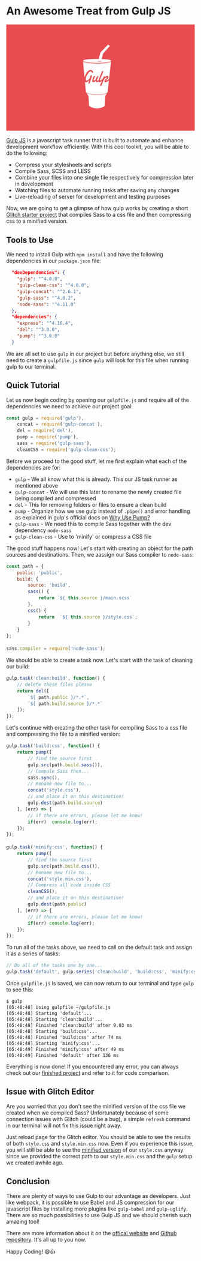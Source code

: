 # An Awesome Treat from Gulp JS

![gulp logo](../../public/img/gulp-logo.jpg)

[Gulp JS](https://gulpjs.com/) is a javascript task runner that is built to automate and enhance development workflow efficiently. With this cool toolkit, you will be able to do the following:
- Compress your stylesheets and scripts
- Compile Sass, SCSS and LESS 
- Combine your files into one single file respectively for compression later in development
- Watching files to automate running tasks after saving any changes
- Live-reloading of server for development and testing purposes
  
Now, we are going to get a glimpse of how gulp works by creating a short [Glitch starter project](https://glitch.com/edit/#!/nifty-gulp-starter) that compiles Sass to a css file and then compressing css to a minified version. 


## Tools to Use

We need to install Gulp with `npm install` and have the following dependencies in our `package.json` file:

```json
  "devDependencies": {
    "gulp": "^4.0.0",
    "gulp-clean-css": "^4.0.0",
    "gulp-concat": "^2.6.1",
    "gulp-sass": "^4.0.2",
    "node-sass": "^4.11.0"
  },
  "dependencies": {
    "express": "^4.16.4",
    "del": "^3.0.0",
    "pump": "^3.0.0"
  }
```

We are all set to use `gulp` in our project but before anything else, we still need to create a `gulpfile.js` since `gulp` will look for this file when running gulp to our terminal. 


## Quick Tutorial

Let us now begin coding by opening our `gulpfile.js` and require all of the dependencies we need to achieve our project goal:

```javascript
const gulp = require('gulp'),
    concat = require('gulp-concat'),
    del = require('del'),
    pump = require('pump'),
    sass = require('gulp-sass'),
    cleanCSS = require('gulp-clean-css');
```

Before we proceed to the good stuff, let me first explain what each of the dependencies are for:
- `gulp` - We all know what this is already. This our JS task runner as mentioned above
- `gulp-concat` - We will use this later to rename the newly created file being compiled and compressed
- `del` - This for removing folders or files to ensure a clean build
- `pump` - Organize how we use gulp instead of `.pipe()` and error handling as explained in gulp's official docs on [Why Use Pump?](https://github.com/gulpjs/gulp/tree/master/docs/why-use-pump)
- `gulp-sass` - We need this to compile Sass together with the dev dependency `node-sass`
- `gulp-clean-css` - Use to 'minify' or compress a CSS file

The good stuff happens now! Let's start with creating an object for the path sources and destinations. Then, we aassign our Sass compiler to `node-sass`:

```javascript
const path = {
    public: 'public',
    build: {
        source: 'build',
        sass() {
            return `${ this.source }/main.scss`
        },
        css() {
            return  `${ this.source }/style.css`;
        }
    }
};

sass.compiler = require('node-sass');
```

We should be able to create a task now. Let's start with the task of cleaning our build:

```javascript
gulp.task('clean:build', function() {
    // delete these files please
    return del([ 
        `${ path.public }/*.*`, 
        `${ path.build.source }/*.*`
    ]);
});
```
Let's continue with creating the other task for compiling Sass to a css file and compressing the file to a minified version:

```javascript
gulp.task('build:css', function() {
    return pump([
        // find the source first
        gulp.src(path.build.sass()),
        // Compule Sass then...
        sass.sync(), 
        // Rename new file to...
        concat('style.css'), 
        // and place it on this destination!
        gulp.dest(path.build.source)
    ], (err) => {
        // if there are errors, please let me know!
        if(err)  console.log(err);
    });
});

gulp.task('minify:css', function() {
    return pump([
        // find the source first
        gulp.src(path.build.css()),
        // Rename new file to...
        concat('style.min.css'),
        // Compress all code inside CSS
        cleanCSS(),
        // and place it on this destination!
        gulp.dest(path.public)
    ], (err) => {
        // if there are errors, please let me know!
        if(err) console.log(err);
    });
});
```

To run all of the tasks above, we need to call on the default task and assign it as a series of tasks:

```javascript
// Do all of the tasks one by one...
gulp.task('default', gulp.series('clean:build', 'build:css', 'minify:css'));
```

Once `gulpfile.js` is saved, we can now return to our terminal and type `gulp` to see this:

```npm
$ gulp
[05:48:48] Using gulpfile ~/gulpfile.js
[05:48:48] Starting 'default'...
[05:48:48] Starting 'clean:build'...
[05:48:48] Finished 'clean:build' after 9.03 ms
[05:48:48] Starting 'build:css'...
[05:48:48] Finished 'build:css' after 74 ms
[05:48:48] Starting 'minify:css'...
[05:48:49] Finished 'minify:css' after 49 ms
[05:48:49] Finished 'default' after 136 ms
```

Everything is now done! If you encountered any error, you can always check out our [finished project](https://glitch.com/edit/#!/nifty-gulp-done?path=public/style.min.css:1:0) and refer to it for code comparison.


## Issue with Glitch Editor

Are you worried that you don't see the minified version of the css file we created when we compiled Sass? Unfortunately because of some connection issues with Glitch (could be a bug), a simple `refresh` command in our terminal will not fix this issue right away. 

Just reload page for the Glitch editor. You should be able to see the results of both `style.css` and `style.min.css` now. Even if you experience this issue, you will still be able to see the [minified version](https://nifty-gulp-done.glitch.me/style.min.css) of our `style.css` anyway since we provided the correct path to our `style.min.css` and the `gulp` setup we created awhile ago.


## Conclusion

There are plenty of ways to use Gulp to our advantage as developers. Just like webpack, it is possible to use Babel and JS compression for our javascript files by installing more plugins like `gulp-babel` and `gulp-uglify`. There are so much possibilities to use Gulp JS and we should cherish such amazing tool!

There are more information about it on the [offical website](https://gulpjs.com/docs/en/getting-started/quick-start) and [Github repository](https://github.com/gulpjs/gulp). It's all up to you now. 

Happy Coding! 😄👍